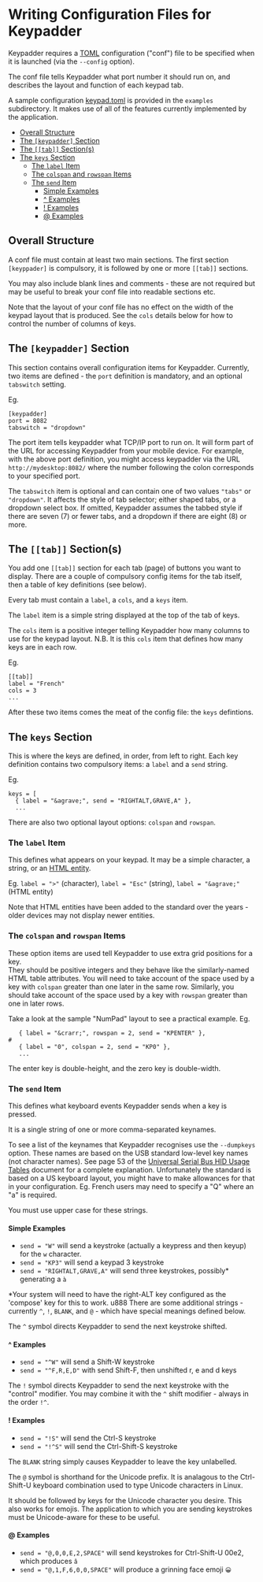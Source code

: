 # Writing Configuration Files for Keypadder <!-- omit in toc -->
Keypadder requires a [TOML](https://toml.io/) configuration ("conf") file to be specified when it is launched (via the `--config` option).

The conf file tells Keypadder what port number it should run on, and describes the layout and function of each keypad tab.

A sample configuration [keypad.toml](../examples/keypad.toml) is provided in the `examples` subdirectory. 
It makes use of all of the features currently implemented by the application.

- [Overall Structure](#overall-structure)
- [The `[keypadder]` Section](#the-keypadder-section)
- [The `[[tab]]` Section(s)](#the-tab-sections)
- [The `keys` Section](#the-keys-section)
  - [The `label` Item](#the-label-item)
  - [The `colspan` and `rowspan` Items](#the-colspan-and-rowspan-items)
  - [The `send` Item](#the-send-item)
    - [Simple Examples](#simple-examples)
    - [^ Examples](#-examples)
    - [! Examples](#-examples-1)
    - [@ Examples](#-examples-2)


## Overall Structure
A conf file must contain at least two main sections.
The first section  `[keyppader]` is compulsory, it is followed by one or more `[[tab]]` sections.

You may also include blank lines and comments - these are not required but may be useful to break your conf file into readable sections etc.

Note that the layout of your conf file has no effect on the width of the keypad layout that is produced.  See the `cols` details below for how to control the number of columns of keys.

## The `[keypadder]` Section
This section contains overall configuration items for Keypadder.
Currently, two items are defined - the `port` definition is mandatory, and an optional `tabswitch` setting.

Eg. 
```
[keypadder]
port = 8082
tabswitch = "dropdown"
```

The port item tells keypadder what TCP/IP port to run on.  It will form part of the URL for accessing Keypadder from your mobile device.  For example, with the above port definition, you might access keypadder via the URL `http://mydesktop:8082/` where the number following the colon corresponds to your specified port.

The `tabswitch` item is optional and can contain one of two values `"tabs"` or `"dropdown"`.
It affects the style of tab selector; either shaped tabs, or a dropdown select box.
If omitted, Keypadder assumes the tabbed style if there are seven (7) or fewer tabs, and a dropdown
if there are eight (8) or more.

## The `[[tab]]` Section(s)
You add one `[[tab]]` section for each tab (page) of buttons you want to display.
There are a couple of compulsory config items for the tab itself, then a table of key definitions (see below).

Every tab must contain a `label`, a `cols`, and a `keys` item.

The `label` item is a simple string displayed at the top of the tab of keys.

The `cols` item is a positive integer telling Keypadder how many columns to use for the keypad layout.
N.B. It is this `cols` item that defines how many keys are in each row.

Eg.
```
[[tab]]
label = "French"
cols = 3	
...
```

After these two items comes the meat of the config file: the ``keys`` defintions.

## The `keys` Section
This is where the keys are defined, in order, from left to right.
Each key definition contains two compulsory items: a `label` and a `send` string.

Eg.
```
keys = [
  { label = "&agrave;", send = "RIGHTALT,GRAVE,A" },
  ...
```

There are also two optional layout options: `colspan` and `rowspan`.

### The `label` Item
This defines what appears on your keypad.
It may be a simple character, a string, or an [HTML entity](https://developer.mozilla.org/en-US/docs/Glossary/Entity).

Eg. `label = ">"` (character), `label = "Esc"` (string), `label = "&agrave;"` (HTML entity)

Note that HTML entities have been added to the standard over the years - older devices may not display newer entities.

### The `colspan` and `rowspan` Items
These option items are used tell Keypadder to use extra grid positions for a key.  
They should be positive integers and they behave like the similarly-named HTML table attributes.
You will need to take account of the space used by a key with `colspan` greater than one later in the same row.
Similarly, you should take account of the space used by a key with `rowspan` greater than one in later rows.

Take a look at the sample "NumPad" layout to see a practical example.  Eg.
```
   { label = "&crarr;", rowspan = 2, send = "KPENTER" },
#
   { label = "0", colspan = 2, send = "KP0" },
   ...
```
The enter key is double-height, and the zero key is double-width.

### The `send` Item
This defines what keyboard events Keypadder sends when a key is pressed.

It is a single string of one or more comma-separated keynames.

To see a list of the keynames that Keypadder recognises use the `--dumpkeys` option.
These names are based on the USB standard low-level key names (not character names).
See page 53 of the [Universal Serial Bus HID Usage Tables](https://www.usb.org/sites/default/files/documents/hut1_12v2.pdf) document for a complete explanation.  Unfortunately the standard is based on a US keyboard layout, you might have to make allowances for that in your configuration. Eg. French users may need to specify a "Q" where an "a" is required.

You must use upper case for these strings.

#### Simple Examples
* `send = "W"` will send a keystroke (actually a keypress and then keyup) for the `w` character.
* `send = "KP3"` will send a keypad 3 keystroke
* `send = "RIGHTALT,GRAVE,A"` will send three keystrokes, possibly* generating a `à`

*Your system will need to have the right-ALT key configured as the 'compose' key for this to work.
u888
There are some additional strings - currently `^`, `!`, `BLANK`, and `@` - which have special meanings defined below.

The `^` symbol directs Keypadder to send the next keystroke shifted.
#### ^ Examples
* `send = "^W"` will send a Shift-W keystroke
* `send = "^F,R,E,D"` with send Shift-F, then unshifted r, e and d keys

The `!` symbol directs Keypadder to send the next keystroke with the "control" modifier.
You may combine it with the `^` shift modifier - always in the order `!^`.
#### ! Examples
* `send = "!S"` will send the Ctrl-S keystroke
* `send = "!^S"` will send the Ctrl-Shift-S keystroke

The `BLANK` string simply causes Keypadder to leave the key unlabelled.

The `@` symbol is shorthand for the Unicode prefix.  It is analagous to the Ctrl-Shift-U keyboard combination used to type Unicode characters in Linux.

It should be followed by keys for the Unicode character you desire.  This also works for emojis.
The application to which you are sending keystrokes must be Unicode-aware for these to be useful.

#### @ Examples
* `send = "@,0,0,E,2,SPACE"` will send keystrokes for Ctrl-Shift-U 00e2, which produces `â`
* `send = "@,1,F,6,0,0,SPACE"` will produce a grinning face emoji `😀`

